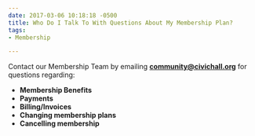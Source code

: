 ```yaml
---
date: 2017-03-06 10:18:18 -0500
title: Who Do I Talk To With Questions About My Membership Plan?
tags:
- Membership

---
```

Contact our Membership Team by emailing **community@civichall.org** for questions regarding:

* **Membership Benefits**
* **Payments**
* **Billing/Invoices**
* **Changing membership plans**
* **Cancelling membership**